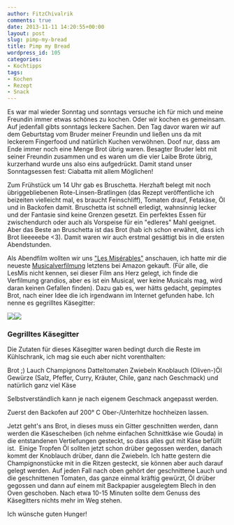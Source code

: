 ```yaml
---
author: FitzChivalrik
comments: true
date: 2013-11-11 14:20:55+00:00
layout: post
slug: pimp-my-bread
title: Pimp my Bread
wordpress_id: 105
categories:
- Kochtipps
tags:
- Kochen
- Rezept
- Snack
---
```


Es war mal wieder Sonntag und sonntags versuche ich für mich und meine Freundin immer etwas schönes zu kochen. Oder wir kochen es gemeinsam. Auf jedenfall gibts sonntags leckere Sachen. Den Tag davor waren wir auf dem Geburtstag vom Bruder meiner Freundin und ließen uns da mit leckerem Fingerfood und natürlich Kuchen verwöhnen. Doof nur, dass am Ende immer noch eine Menge Brot übrig waren. Besagter Bruder lebt mit seiner Freundin zusammen und es waren um die vier Laibe Brote übrig, kurzerhand wurde uns also eins aufgedrückt. Damit stand unser Sonntagsessen fest: Ciabatta mit allem Möglichen!




Zum Frühstück um 14 Uhr gab es Bruschetta. Herzhaft belegt mit noch übriggebliebenen Rote-Linsen-Bratlingen (das Rezept veröffentliche ich beizeiten vielleicht mal, es braucht Feinschliff), Tomaten drauf, Fetakäse, Öl und in Backofen damit. Bruschetta ist schnell erledigt, wahnsinnig lecker und der Fantasie sind keine Grenzen gesetzt. Ein perfektes Essen für zwischendurch oder auch als Vorspeise für ein "edleres" Mahl geeignet. Aber das Beste an Bruschetta ist das Brot (hab ich schon erwähnt, dass ich Brot lieeeeebe <3). Damit waren wir auch erstmal gesättigt bis in die ersten Abendstunden.




Als Abendfilm wollten wir uns ["Les Misérables"](https://de.wikipedia.org/wiki/Die_Elenden) anschauen, ich hatte mir die neueste [Musicalverfilmung](https://de.wikipedia.org/wiki/Les_Mis%C3%A9rables_(2012)) letztens bei Amazon gekauft. (Für alle, die LesMis nicht kennen, sei dieser Film ans Herz gelegt, ich finde die Verfilmung grandios, aber es ist ein Musical, wer keine Musicals mag, wird daran keinen Gefallen finden). Dazu gab es, wer hätts gedacht, gepimptes Brot, nach einer Idee die ich irgendwann im Internet gefunden habe. Ich nenne es gegrilltes Käsegitter:


[![](http://www.pgunited.de/wp-content/uploads/2013/11/Gegrilltes_Kaesegitter.jpg)](http://www.pgunited.de/wp-content/uploads/2013/11/Gegrilltes_Kaesegitter.jpg)[![](http://www.pgunited.de/wp-content/uploads/2013/11/Gegrilltes_Kaesegitter_nah.jpg)](http://www.pgunited.de/wp-content/uploads/2013/11/Gegrilltes_Kaesegitter_nah.jpg)

### Gegrilltes Käsegitter

			

Die Zutaten für dieses Käsegitter waren bedingt durch die Reste im Kühlschrank, ich mag sie euch aber nicht vorenthalten:



Brot ;)
Lauch
Champignons
Datteltomaten
Zwiebeln
Knoblauch
(Oliven-)Öl
Gewürze (Salz, Pfeffer, Curry, Kräuter, Chile, ganz nach Geschmack)
und natürlich ganz viel Käse



Selbstverständlich kann je nach eigenem Geschmack angepasst werden.




Zuerst den Backofen auf 200° C Ober-/Unterhitze hochheizen lassen.




Jetzt geht's ans Brot, in dieses muss ein Gitter geschnitten werden, dann werden die Käsescheiben (ich nehme einfachen Schnittkäse wie Gouda) in die entstandenen Vertiefungen gesteckt, so dass alles gut mit Käse befüllt ist.  Einige Tropfen Öl sollten jetzt schon drüber gegossen werden, danach kommt der Knoblauch drüber, dann die Zwiebeln. Ich hatte gestern die Champignonstücke mit in die Ritzen gesteckt, sie können aber auch darauf gelegt werden. Auf jeden Fall nach oben gehört der geschnittene Lauch und die geschnittenen Tomaten, das ganze einmal kräftig gewürzt, Öl drüber gegossen und dann auf einem mit Backpapier ausgelegtem Blech in den Oven geschoben. Nach etwa 10-15 Minuten sollte dem Genuss des Käsegitters nichts mehr im Weg stehen.




Ich wünsche guten Hunger!



